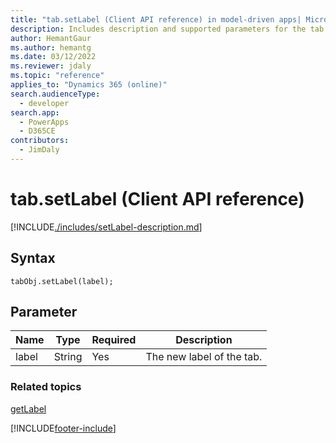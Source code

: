 ```yaml
---
title: "tab.setLabel (Client API reference) in model-driven apps| MicrosoftDocs"
description: Includes description and supported parameters for the tab.setLabel method.
author: HemantGaur
ms.author: hemantg
ms.date: 03/12/2022
ms.reviewer: jdaly
ms.topic: "reference"
applies_to: "Dynamics 365 (online)"
search.audienceType: 
  - developer
search.app: 
  - PowerApps
  - D365CE
contributors:
  - JimDaly
---
```

# tab.setLabel (Client API reference)



[!INCLUDE[./includes/setLabel-description.md](./includes/setLabel-description.md)]

## Syntax

`tabObj.setLabel(label);`

## Parameter

|Name|Type|Required|Description|
|--|--|--|--|
|label|String|Yes|The new label of the tab.|

### Related topics

[getLabel](getLabel.md)

[!INCLUDE[footer-include](../../../../../includes/footer-banner.md)]